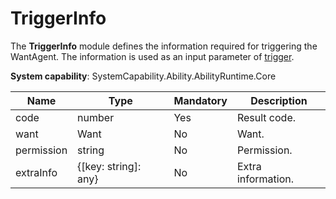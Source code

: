 # TriggerInfo

The **TriggerInfo** module defines the information required for triggering the WantAgent. The information is used as an input parameter of [trigger](js-apis-app-ability-wantAgent.md#wantagenttrigger).

**System capability**: SystemCapability.Ability.AbilityRuntime.Core

| Name      | Type                | Mandatory| Description       |
| ---------- | --- |-------------------- | ----------- |
| code       | number               | Yes  | Result code.|
| want       | Want                 | No  | Want.       |
| permission | string               | No  | Permission.   |
| extraInfo  | {[key: string]: any} | No  | Extra information.   |
